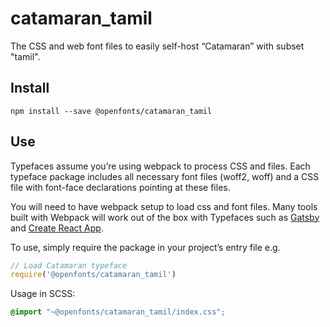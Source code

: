 
# catamaran_tamil

The CSS and web font files to easily self-host “Catamaran” with subset "tamil".

## Install

`npm install --save @openfonts/catamaran_tamil`

## Use

Typefaces assume you’re using webpack to process CSS and files. Each typeface
package includes all necessary font files (woff2, woff) and a CSS file with
font-face declarations pointing at these files.

You will need to have webpack setup to load css and font files. Many tools built
with Webpack will work out of the box with Typefaces such as [Gatsby](https://github.com/gatsbyjs/gatsby)
and [Create React App](https://github.com/facebookincubator/create-react-app).

To use, simply require the package in your project’s entry file e.g.

```javascript
// Load Catamaran typeface
require('@openfonts/catamaran_tamil')
```

Usage in SCSS:
```scss
@import "~@openfonts/catamaran_tamil/index.css";
```
